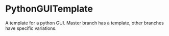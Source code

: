 # PythonGUITemplate
A template for a python GUI. Master branch has a template, other branches have specific variations. 
